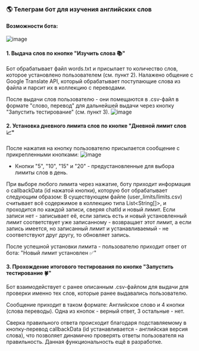 ### 🌎 Телеграм бот для изучения английских слов

#### Возможности бота:
![image](https://user-images.githubusercontent.com/110935510/234765993-583559ba-f841-4641-931a-1ad8eae475be.png)

#### 1. Выдача слов по кнопке "Изучить слова 📚"
Бот обрабатывает файл words.txt и присылает то количество слов, которое установлено пользователем (см. пункт 2).
Налажено общение с Google Translate API, который обрабатывает поступающие слова из файла и парсит их в коллекцию с переводами.

После выдачи слов пользователю - они помещаются в .csv-файл в формате "слово, перевод" для дальнейшей выдачи через кнопку "Запустить тестирование" (см. пункт 3).
![image](https://user-images.githubusercontent.com/110935510/234766158-725da28f-a8c5-4c13-b610-8988b60633a6.png)

#### 2. Установка дневного лимита слов по кнопке "Дневной лимит слов 📈" 
После нажатия на кнопку пользователю присылается сообщение с прикрепленными кнопками:
![image](https://user-images.githubusercontent.com/110935510/234767095-c9774412-510b-4905-b4ef-fdc2687c790f.png)

- Кнопки "5", "10", "15" и "20" - предустановленные для выбора лимиты слов в день. 

При выборе любого лимита через нажатие, боту приходит информация о callbackData (id нажатой кнопки), которую бот обрабатывает следующим образом:
В существующем файле (user_limits/limits.csv) считывает всё содержимое в коллекцию типа List<String[]>, и проходится по каждой записи,
сверяя chatId и новый лимит. Если записи нет - записывает её, если запись есть и новый установленный лимит соответствует уже записанному - 
возвращает этот лимит, а если запись имеется, но записанный лимит и устанавливаемый - не соответствуют друг другу, то обновляет запись.

После успешной установки лимита - пользователю приходит ответ от бота: "Новый лимит установлен ✅"

#### 3. Прохождение итогового тестирования по кнопке "Запустить тестирование 🍀"
Бот взаимодействует с ранее описанным .csv-файлом для выдачи для проверки именно тех слов, которые ранее выдавались пользователю.

Сообщение приходит в таком формате: Английское слово и 4 кнопки (слова переводы). Одна из кнопок - верный ответ, 3 остальные - нет.

Сверка правильного ответа происходит благодаря подставляемому в кнопку-перевод callbackData 
(id устанавливается - английская версия слова), что позволяет динамично проверять ответы пользователя на правильность.
Данная функциональность ещё в разработке.
